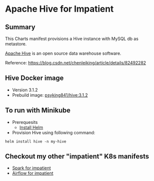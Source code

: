 # Apache Hive for Impatient

## Summary
This Charts manifest provisions a Hive instance with MySQL db as metastore.

[Apache Hive](https://hive.apache.org/) is an open source data warehouse software.

Reference:
https://blog.csdn.net/chenleiking/article/details/82492282

## Hive Docker image
* Version 3.1.2
* Prebuild image: [psyking841/hive:3.1.2](https://cloud.docker.com/u/psyking841/repository/docker/psyking841/hive)

## To run with Minikube
* Prerequesits
    * [Install Helm](https://helm.sh/docs/using_helm/)
* Provision Hive using following command:
```$bash
helm install hive -n my-hive
```
## Checkout my other "impatient" K8s manifests
* [Spark for impatient](https://github.com/psyking841/spark-cluster-for-impatient)
* [Airflow for impatient](https://github.com/psyking841/airflow-for-impatient)
